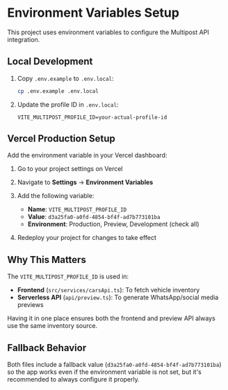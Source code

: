 # Environment Variables Setup

This project uses environment variables to configure the Multipost API integration.

## Local Development

1. Copy `.env.example` to `.env.local`:
   ```bash
   cp .env.example .env.local
   ```

2. Update the profile ID in `.env.local`:
   ```
   VITE_MULTIPOST_PROFILE_ID=your-actual-profile-id
   ```

## Vercel Production Setup

Add the environment variable in your Vercel dashboard:

1. Go to your project settings on Vercel
2. Navigate to **Settings** → **Environment Variables**
3. Add the following variable:
   - **Name**: `VITE_MULTIPOST_PROFILE_ID`
   - **Value**: `d3a25fa0-a0fd-4854-bf4f-ad7b773101ba`
   - **Environment**: Production, Preview, Development (check all)

4. Redeploy your project for changes to take effect

## Why This Matters

The `VITE_MULTIPOST_PROFILE_ID` is used in:
- **Frontend** (`src/services/carsApi.ts`): To fetch vehicle inventory
- **Serverless API** (`api/preview.ts`): To generate WhatsApp/social media previews

Having it in one place ensures both the frontend and preview API always use the same inventory source.

## Fallback Behavior

Both files include a fallback value (`d3a25fa0-a0fd-4854-bf4f-ad7b773101ba`) so the app works even if the environment variable is not set, but it's recommended to always configure it properly.
